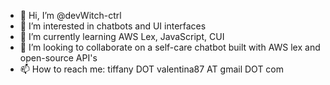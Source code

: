 - 👋 Hi, I’m @devWitch-ctrl
- 👀 I’m interested in chatbots and UI interfaces
- 🌱 I’m currently learning AWS Lex, JavaScript, CUI
- 💞️ I’m looking to collaborate on a self-care chatbot built with AWS lex and open-source API's
- 📫 How to reach me: tiffany DOT valentina87 AT gmail DOT com

<!---
devWitch-ctrl/devWitch-ctrl is a ✨ special ✨ repository because its `README.md` (this file) appears on your GitHub profile.
You can click the Preview link to take a look at your changes.
--->
